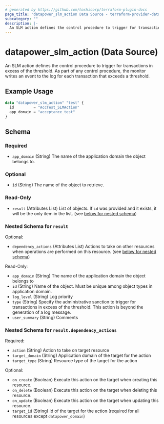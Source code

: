 ```yaml
---
# generated by https://github.com/hashicorp/terraform-plugin-docs
page_title: "datapower_slm_action Data Source - terraform-provider-datapower"
subcategory: ""
description: |-
  An SLM action defines the control procedure to trigger for transactions in excess of the threshold. As part of any control procedure, the monitor writes an event to the log for each transaction that exceeds a threshold.
---
```


# datapower_slm_action (Data Source)

An SLM action defines the control procedure to trigger for transactions in excess of the threshold. As part of any control procedure, the monitor writes an event to the log for each transaction that exceeds a threshold.

## Example Usage

```terraform
data "datapower_slm_action" "test" {
  id         = "AccTest_SLMAction"
  app_domain = "acceptance_test"
}
```

<!-- schema generated by tfplugindocs -->
## Schema

### Required

- `app_domain` (String) The name of the application domain the object belongs to.

### Optional

- `id` (String) The name of the object to retrieve.

### Read-Only

- `result` (Attributes List) List of objects. If `id` was provided and it exists, it will be the only item in the list. (see [below for nested schema](#nestedatt--result))

<a id="nestedatt--result"></a>
### Nested Schema for `result`

Optional:

- `dependency_actions` (Attributes List) Actions to take on other resources when operations are performed on this resource. (see [below for nested schema](#nestedatt--result--dependency_actions))

Read-Only:

- `app_domain` (String) The name of the application domain the object belongs to
- `id` (String) Name of the object. Must be unique among object types in application domain.
- `log_level` (String) Log priority
- `type` (String) Specify the administrative sanction to trigger for transactions in excess of the threshold. This action is beyond the generation of a log message.
- `user_summary` (String) Comments

<a id="nestedatt--result--dependency_actions"></a>
### Nested Schema for `result.dependency_actions`

Required:

- `action` (String) Action to take on target resource
- `target_domain` (String) Application domain of the target for the action
- `target_type` (String) Resource type of the target for the action

Optional:

- `on_create` (Boolean) Execute this action on the target when creating this resource.
- `on_delete` (Boolean) Execute this action on the target when deleting this resource.
- `on_update` (Boolean) Execute this action on the target when updating this resource.
- `target_id` (String) Id of the target for the action (required for all resources except `datapower_domain`)
